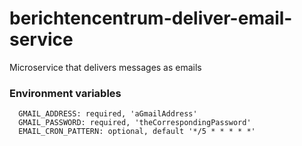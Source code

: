 # berichtencentrum-deliver-email-service
Microservice that delivers messages as emails

### Environment variables
```
  GMAIL_ADDRESS: required, 'aGmailAddress'
  GMAIL_PASSWORD: required, 'theCorrespondingPassword'
  EMAIL_CRON_PATTERN: optional, default '*/5 * * * * *'
```
